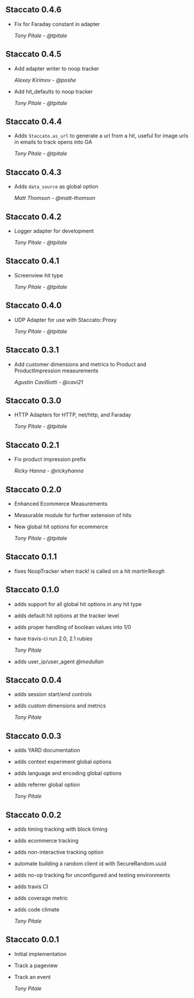 ## Staccato 0.4.6 ##

*   Fix for Faraday constant in adapter

    *Tony Pitale - @tpitale*

## Staccato 0.4.5 ##

*   Add adapter writer to noop tracker

    *Alexey Kirimov - @poshe*

*   Add hit_defaults to noop tracker

    *Tony Pitale - @tpitale*

## Staccato 0.4.4 ##

*   Adds `Staccato.as_url` to generate a url from a hit, useful for image urls in emails to track opens into GA

    *Tony Pitale - @tpitale*

## Staccato 0.4.3 ##

*   Adds `data_source` as global option

    *Matt Thomson - @matt-thomson*

## Staccato 0.4.2 ##

*   Logger adapter for development

    *Tony Pitale - @tpitale*

## Staccato 0.4.1 ##

*   Screenview hit type

    *Tony Pitale - @tpitale*

## Staccato 0.4.0 ##

*   UDP Adapter for use with Staccato::Proxy

    *Tony Pitale - @tpitale*

## Staccato 0.3.1 ##

*   Add customer dimensions and metrics to Product and ProductImpression measurements

    *Agustin Cavilliotti - @cavi21*

## Staccato 0.3.0 ##

*   HTTP Adapters for HTTP, net/http, and Faraday

    *Tony Pitale - @tpitale*

## Staccato 0.2.1 ##

*   Fix product impression prefix

    *Ricky Hanna - @rickyhanna*

## Staccato 0.2.0 ##

*   Enhanced Ecommerce Measurements
*   Measurable module for further extension of hits
*   New global hit options for ecommerce

    *Tony Pitale - @tpitale*

## Staccato 0.1.1 ##

*   fixes NoopTracker when track! is called on a hit *martin1keogh*

## Staccato 0.1.0 ##

*   adds support for all global hit options in any hit type
*   adds default hit options at the tracker level
*   adds proper handling of boolean values into 1/0
*   have travis-ci run 2.0, 2.1 rubies

    *Tony Pitale*

*   adds user_ip/user_agent *@medullan*

## Staccato 0.0.4 ##

*   adds session start/end controls
*   adds custom dimensions and metrics

    *Tony Pitale*

## Staccato 0.0.3 ##

*   adds YARD documentation
*   adds context experiment global options
*   adds language and encoding global options
*   adds referrer global option

    *Tony Pitale*

## Staccato 0.0.2 ##

*   adds timing tracking with block timing
*   adds ecommerce tracking
*   adds non-interactive tracking option
*   automate building a random client id with SecureRandom.uuid
*   adds no-op tracking for unconfigured and testing environments
*   adds travis CI
*   adds coverage metric
*   adds code climate

    *Tony Pitale*

## Staccato 0.0.1 ##

*   Initial implementation
*   Track a pageview
*   Track an event

    *Tony Pitale*
